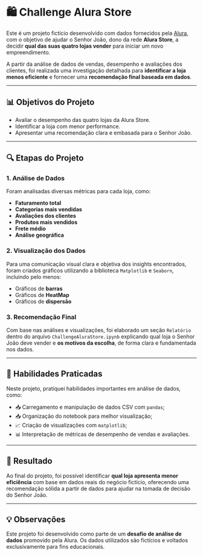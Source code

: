 # 🛍️ Challenge Alura Store

Este é um projeto fictício desenvolvido com dados fornecidos pela [Alura](https://www.alura.com.br/), com o objetivo de ajudar o Senhor João, dono da rede **Alura Store**, a decidir **qual das suas quatro lojas vender** para iniciar um novo empreendimento.

A partir da análise de dados de vendas, desempenho e avaliações dos clientes, foi realizada uma investigação detalhada para **identificar a loja menos eficiente** e fornecer uma **recomendação final baseada em dados**.

---

## 📊 Objetivos do Projeto

- Avaliar o desempenho das quatro lojas da Alura Store.
- Identificar a loja com menor performance.
- Apresentar uma recomendação clara e embasada para o Senhor João.

---

## 🔍 Etapas do Projeto

### 1. Análise de Dados

Foram analisadas diversas métricas para cada loja, como:

- **Faturamento total**
- **Categorias mais vendidas**
- **Avaliações dos clientes**
- **Produtos mais vendidos**
- **Frete médio**
- **Análise geográfica**

### 2. Visualização dos Dados

Para uma comunicação visual clara e objetiva dos insights encontrados, foram criados gráficos utilizando a biblioteca `Matplotlib` e `Seaborn`, incluindo pelo menos:

- Gráficos de **barras**
- Gráficos de **HeatMap**
- Gráficos de **dispersão**

### 3. Recomendação Final

Com base nas análises e visualizações, foi elaborado um seção `Relatório` dentro do arquivo `ChallengeAluraStore.ipynb` explicando qual loja o Senhor João deve vender e **os motivos da escolha**, de forma clara e fundamentada nos dados.

---

## 🧠 Habilidades Praticadas

Neste projeto, pratiquei habilidades importantes em análise de dados, como:

- 📥 Carregamento e manipulação de dados CSV com `pandas`;
- 📥 Organização do notebook para melhor visualização;
- 📈 Criação de visualizações com `matplotlib`;
- 📊 Interpretação de métricas de desempenho de vendas e avaliações.

---

## 🚀 Resultado

Ao final do projeto, foi possível identificar **qual loja apresenta menor eficiência** com base em dados reais do negócio fictício, oferecendo uma recomendação sólida a partir de dados para ajudar na tomada de decisão do Senhor João.

---

## 💡 Observações

Este projeto foi desenvolvido como parte de um **desafio de análise de dados** promovido pela Alura. Os dados utilizados são fictícios e voltados exclusivamente para fins educacionais.
